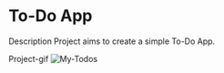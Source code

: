 # To-Do App
Description
Project aims to create a simple To-Do App.

Project-gif
![My-Todos](https://user-images.githubusercontent.com/102467587/221031138-704f042d-25e6-4afe-9d3e-49aa7bf92a99.gif)
